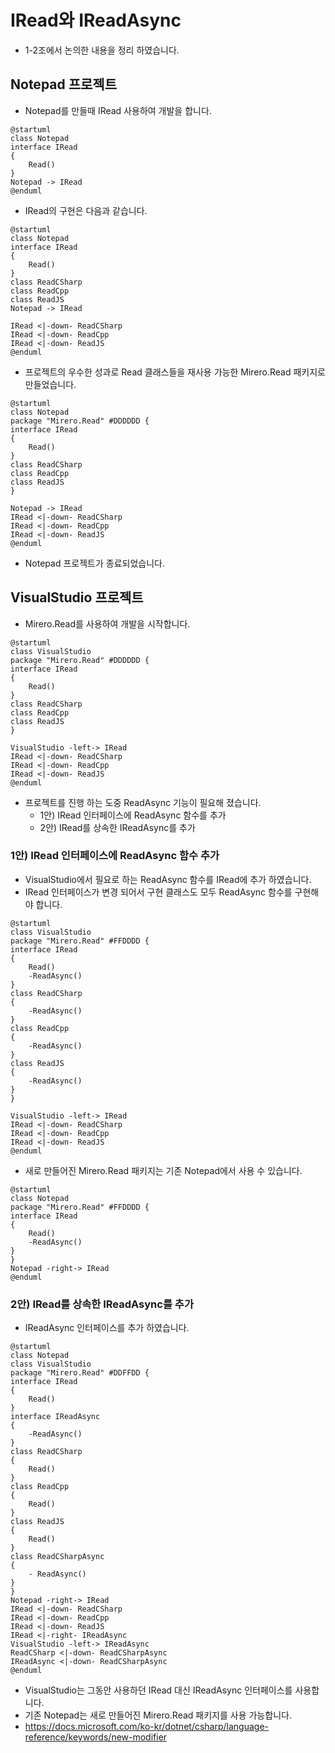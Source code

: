# IRead와 IReadAsync
- 1-2조에서 논의한 내용을 정리 하였습니다.

## Notepad 프로젝트 
- Notepad를 만들때 IRead 사용하여 개발을 합니다.
~~~plantuml
@startuml
class Notepad
interface IRead 
{
    Read()
}
Notepad -> IRead
@enduml
~~~
- IRead의 구현은 다음과 같습니다.
~~~plantuml
@startuml
class Notepad
interface IRead 
{
    Read()
}
class ReadCSharp
class ReadCpp
class ReadJS
Notepad -> IRead

IRead <|-down- ReadCSharp
IRead <|-down- ReadCpp
IRead <|-down- ReadJS
@enduml
~~~

- 프로젝트의 우수한 성과로 Read 클래스들을 재사용 가능한 Mirero.Read 패키지로 만들었습니다.
~~~plantuml
@startuml
class Notepad
package "Mirero.Read" #DDDDDD {
interface IRead 
{
    Read()
}
class ReadCSharp
class ReadCpp
class ReadJS
}

Notepad -> IRead
IRead <|-down- ReadCSharp
IRead <|-down- ReadCpp
IRead <|-down- ReadJS
@enduml
~~~

- Notepad 프로젝트가 종료되었습니다.

## VisualStudio 프로젝트 
- Mirero.Read를 사용하여 개발을 시작합니다.
~~~plantuml
@startuml
class VisualStudio
package "Mirero.Read" #DDDDDD {
interface IRead 
{
    Read()
}
class ReadCSharp
class ReadCpp
class ReadJS
}

VisualStudio -left-> IRead
IRead <|-down- ReadCSharp
IRead <|-down- ReadCpp
IRead <|-down- ReadJS
@enduml
~~~
- 프로젝트를 진행 하는 도중 ReadAsync 기능이 필요해 졌습니다.
   - 1안) IRead 인터페이스에 ReadAsync 함수를 추가
   - 2안) IRead를 상속한 IReadAsync를 추가

### 1안) IRead 인터페이스에 ReadAsync 함수 추가
- VisualStudio에서 필요로 하는 ReadAsync 함수를 IRead에 추가 하였습니다.
- IRead 인터페이스가 변경 되어서 구현 클래스도 모두 ReadAsync 함수를 구현해야 합니다.
~~~plantuml
@startuml
class VisualStudio
package "Mirero.Read" #FFDDDD {
interface IRead 
{
    Read()
    -ReadAsync()
}
class ReadCSharp
{
    -ReadAsync()
}
class ReadCpp
{
    -ReadAsync()
}
class ReadJS
{
    -ReadAsync()
}
}

VisualStudio -left-> IRead
IRead <|-down- ReadCSharp
IRead <|-down- ReadCpp
IRead <|-down- ReadJS
@enduml
~~~
- 새로 만들어진 Mirero.Read 패키지는 기존 Notepad에서 사용 수 있습니다.
~~~plantuml
@startuml
class Notepad
package "Mirero.Read" #FFDDDD {
interface IRead
{
    Read()
    -ReadAsync()
}
}
Notepad -right-> IRead
@enduml
~~~

### 2안) IRead를 상속한 IReadAsync를 추가
- IReadAsync 인터페이스를 추가 하였습니다.
~~~plantuml
@startuml
class Notepad
class VisualStudio
package "Mirero.Read" #DDFFDD {
interface IRead 
{
    Read()
}
interface IReadAsync
{
    -ReadAsync()
}
class ReadCSharp
{
    Read()
}
class ReadCpp
{
    Read()
}
class ReadJS
{
    Read()
}
class ReadCSharpAsync
{
    - ReadAsync()
}
}
Notepad -right-> IRead
IRead <|-down- ReadCSharp
IRead <|-down- ReadCpp
IRead <|-down- ReadJS
IRead <|-right- IReadAsync
VisualStudio -left-> IReadAsync
ReadCSharp <|-down- ReadCSharpAsync
IReadAsync <|-down- ReadCSharpAsync
@enduml
~~~
- VisualStudio는 그동안 사용하던 IRead 대신 IReadAsync 인터페이스를 사용합니다.
- 기존 Notepad는 새로 만들어진 Mirero.Read 패키지를 사용 가능합니다.
- https://docs.microsoft.com/ko-kr/dotnet/csharp/language-reference/keywords/new-modifier

